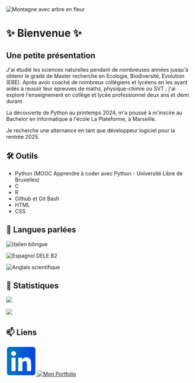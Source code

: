 <img src="./fleurs_jaunes.png" alt="Montagne avec arbre en fleur">

# ✨ Bienvenue ✨

## Une petite présentation

J'ai étudié les sciences naturelles pendant de nombreuses années jusqu'à obtenir le grade de Master recherche en Ecologie, Biodiversité, Evolution (EBE).
Après avoir coaché de nombreux collégiens et lycéens en les ayant aidés à reussir leur épreuves de maths, physique-chimie ou SVT ; j'ai exploré l'enseignement en collège et lycée professionnel deux ans et demi durant.

La découverte de Python au printemps 2024, m'a poussé à m'inscire au Bachelor en informatique à l'école La Plateforme, à Marseille.

Je recherche une alternance en tant que développeur logiciel pour la rentrée 2025.

## 🛠 Outils

  - Python (MOOC Apprendre à coder avec Python - Université Libre de Bruxelles)
  - C
  - R
  - Github et Git Bash
  - HTML
  - CSS
    

## 💬 Langues parlées

![Italien bilingue](https://img.shields.io/badge/Français%20et%20Italien-bilingue-gray?labelColor=violet)

![Espagnol DELE B2](https://img.shields.io/badge/Espagnol-DELE%20B2-gray?labelColor=yellow)

![Anglais scientifique](https://img.shields.io/badge/Anglais-scientifique-gray?labelColor=blue)

## 🌱 Statistiques

![](https://github-readme-stats.vercel.app/api/top-langs/?username=lorenzo-ottaviani&theme=radical&hide_langs_below=8)

![](https://github-readme-stats.vercel.app/api?username=lorenzo-ottaviani&show_icons=true&theme=radical&count_private=true)

## 📫 Liens

<a href=https://www.linkedin.com/in/lorenzo-ottaviani-720bab339/> <img src="./LinkedIn.png" alt="Mon LinkedIn" height="80"> <a/>
<a href=https://lorenzo-ottaviani.github.io/portfolio/> <img src="./écureuil.jpg" alt="Mon Portfolio" height="80"> <a/>

<!--
**lorenzo-ottaviani/lorenzo-ottaviani** is a ✨ _special_ ✨ repository because its `README.md` (this file) appears on your GitHub profile.

Here are some ideas to get you started: 👋

- 🔭 I’m currently working on ...
- 🌱 I’m currently learning ...
- 👯 I’m looking to collaborate on ...
- 🤔 I’m looking for help with ...
- 💬 Ask me about ...
- 📫 How to reach me: ...
- 😄 Pronouns: ...
- ⚡ Fun fact: ...
-->
